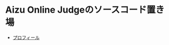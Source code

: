 # Aizu Online Judgeのソースコード置き場
- [プロフィール](http://judge.u-aizu.ac.jp/onlinejudge/user.jsp?id=ayacai115)
